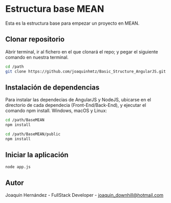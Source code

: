 # Estructura base MEAN
Esta es la estructura base para empezar un proyecto en MEAN.

## Clonar repositorio

Abrir terminal, ir al fichero en el que clonará el repo; y pegar el siguiente comando en nuestra terminal.

```sh
cd /path
git clone https://github.com/joaquinhmtz/Basic_Structure_AngularJS.git
```
## Instalación de dependencias

Para instalar las dependecias de AngularJS y NodeJS, ubicarse en el directorio de cada dependecia (Front-End/Back-End), y ejecutar el comando npm install.
Windows, macOS y Linux: 

 ```sh
 cd /path/BaseMEAN
 npm install
 
 cd /path/BaseMEAN/public
 npm install
 ```
 
## Iniciar la aplicación
 
 ```sh
 node app.js
 ```

## Autor
Joaquín Hernández - FullStack Developer - joaquin_downhill@hotmail.com
